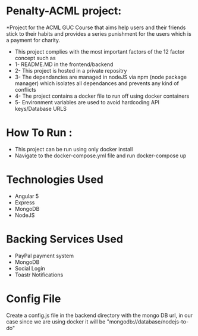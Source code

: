 # Penalty-ACML project:
*Project for the ACML GUC Course that aims help users and their friends stick to their habits and provides a series punishment for the users which is a payment for charity.
* This project complies with the most important factors of the 12 factor concept such as
* 1- README.MD in the frontend/backend
* 2- This project is hosted in a private repositry
* 3- The dependancies are managed in nodeJS via npm (node package manager) which isolates all dependances and prevents any kind of conflicts
* 4- The project contains a docker file to run off using docker containers
* 5- Environment variables are used to avoid hardcoding API keys/Database URLS


# How To Run :
* This project can be run using only docker install
* Navigate to the docker-compose.yml file and run docker-compose up



# Technologies Used
* Angular 5
* Express
* MongoDB
* NodeJS

# Backing Services Used
* PayPal payment system
* MongoDB
* Social Login
* Toastr Notifications

# Config File
Create a config.js file in the backend directory with the mongo DB url, in our case since we are using docker it will be
"mongodb://database/nodejs-to-do"
